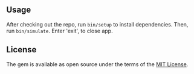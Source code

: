 ## Usage

After checking out the repo, run `bin/setup` to install dependencies. Then, run `bin/simulate`.
Enter 'exit', to close app.

## License

The gem is available as open source under the terms of the [MIT License](http://opensource.org/licenses/MIT).
